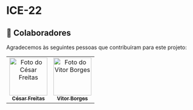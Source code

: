 # ICE-22


## 🤝 Colaboradores

Agradecemos às seguintes pessoas que contribuíram para este projeto:

<table>
  <tr>
    <td align="center">
      <a href="#">
        <img src="https://avatars.githubusercontent.com/u/87819151?v=4" width="100px;" alt="Foto do César Freitas"/><br>
        <sub>
          <b>César Freitas</b>
        </sub>
      </a>
    </td>
    <td align="center">
      <a href="#">
        <img src="https://avatars.githubusercontent.com/u/52558320?v=4" width="100px;" alt="Foto do Vitor Borges"/><br>
        <sub>
          <b>Vitor Borges</b>
        </sub>
      </a>
    </td>
  </tr>
</table>

